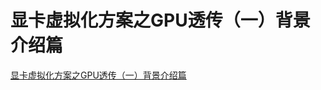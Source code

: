 # 显卡虚拟化方案之GPU透传（一）背景介绍篇
[显卡虚拟化方案之GPU透传（一）背景介绍篇](https://aiwithcloud.com/2021/11/28/%e6%98%be%e5%8d%a1%e8%99%9a%e6%8b%9f%e5%8c%96%e6%96%b9%e6%a1%88%e4%b9%8bgpu%e9%80%8f%e4%bc%a0%ef%bc%88%e4%b8%80%ef%bc%89%e8%83%8c%e6%99%af%e4%bb%8b%e7%bb%8d%e7%af%87/)